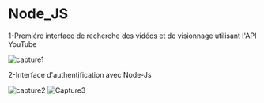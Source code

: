 # Node_JS
1-Premiére interface  de recherche des vidéos et de visionnage utilisant l'API YouTube

![capture1](https://github.com/RACHADDOUlFIKAR/Node_JS/assets/97551741/c4f15e09-20c1-468b-99af-48762c5513d9)

2-Interface  d'authentification avec Node-Js

![capture2](https://github.com/RACHADDOUlFIKAR/Node_JS/assets/97551741/3797758f-51b8-4e15-8f6d-c0b3b44fd949)
![Capture3](https://github.com/RACHADDOUlFIKAR/Node_JS/assets/97551741/39ce65ec-a9fb-4631-bddd-30d1999e4c16)
